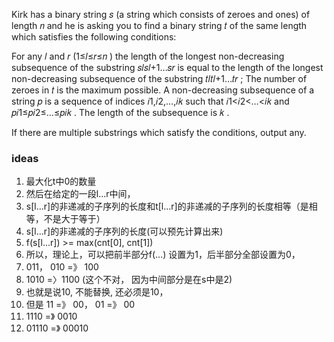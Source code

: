 Kirk has a binary string 𝑠
 (a string which consists of zeroes and ones) of length 𝑛
 and he is asking you to find a binary string 𝑡
 of the same length which satisfies the following conditions:

For any 𝑙
 and 𝑟
 (1≤𝑙≤𝑟≤𝑛
) the length of the longest non-decreasing subsequence of the substring 𝑠𝑙𝑠𝑙+1…𝑠𝑟
 is equal to the length of the longest non-decreasing subsequence of the substring 𝑡𝑙𝑡𝑙+1…𝑡𝑟
;
The number of zeroes in 𝑡
 is the maximum possible.
A non-decreasing subsequence of a string 𝑝
 is a sequence of indices 𝑖1,𝑖2,…,𝑖𝑘
 such that 𝑖1<𝑖2<…<𝑖𝑘
 and 𝑝𝑖1≤𝑝𝑖2≤…≤𝑝𝑖𝑘
. The length of the subsequence is 𝑘
.

If there are multiple substrings which satisfy the conditions, output any.

### ideas
1. 最大化t中0的数量
2. 然后在给定的一段l...r中间， 
3. s[l...r]的非递减的子序列的长度和t[l...r]的非递减的子序列的长度相等（是相等，不是大于等于）
4. s[l...r]的非递减的子序列的长度(可以预先计算出来)
5. f(s[l...r]) >= max(cnt[0], cnt[1])
6. 所以，理论上，可以把前半部分f(...) 设置为1，后半部分全部设置为0，
7. 011， 010 =》 100
8. 1010 =〉1100 (这个不对， 因为中间部分是在s中是2)
9. 也就是说10, 不能替换, 还必须是10，
10. 但是 11 =》 00， 01 =》 00
11. 1110 =》 0010
12. 01110 =》 00010